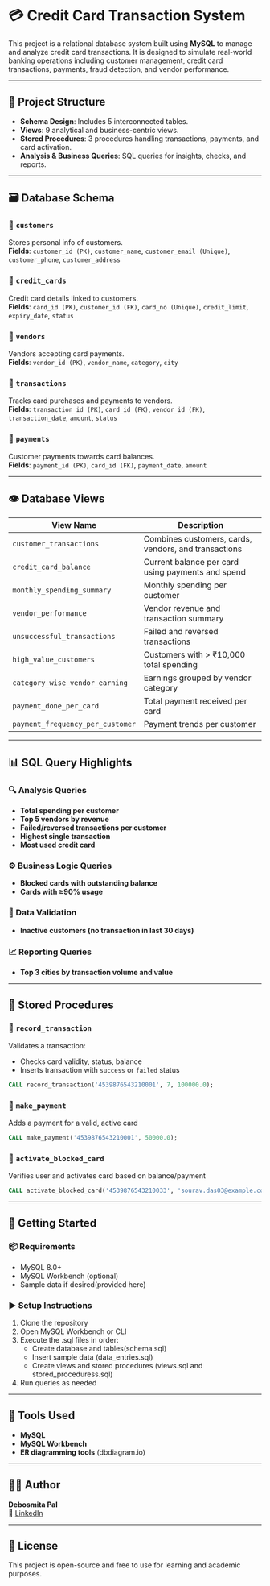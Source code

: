 # 💳 Credit Card Transaction System

This project is a relational database system built using **MySQL** to manage and analyze credit card transactions. It is designed to simulate real-world banking operations including customer management, credit card transactions, payments, fraud detection, and vendor performance.

---

## 📁 Project Structure

- **Schema Design**: Includes 5 interconnected tables.
- **Views**: 9 analytical and business-centric views.
- **Stored Procedures**: 3 procedures handling transactions, payments, and card activation.
- **Analysis & Business Queries**: SQL queries for insights, checks, and reports.

---

## 🗃️ Database Schema

### 🔹 `customers`
Stores personal info of customers.  
**Fields**: `customer_id (PK)`, `customer_name`, `customer_email (Unique)`, `customer_phone`, `customer_address`

### 🔹 `credit_cards`
Credit card details linked to customers.  
**Fields**: `card_id (PK)`, `customer_id (FK)`, `card_no (Unique)`, `credit_limit`, `expiry_date`, `status`

### 🔹 `vendors`
Vendors accepting card payments.  
**Fields**: `vendor_id (PK)`, `vendor_name`, `category`, `city`

### 🔹 `transactions`
Tracks card purchases and payments to vendors.  
**Fields**: `transaction_id (PK)`, `card_id (FK)`, `vendor_id (FK)`, `transaction_date`, `amount`, `status`

### 🔹 `payments`
Customer payments towards card balances.  
**Fields**: `payment_id (PK)`, `card_id (FK)`, `payment_date`, `amount`

---

## 👁️ Database Views

| View Name | Description |
|-----------|-------------|
| `customer_transactions` | Combines customers, cards, vendors, and transactions |
| `credit_card_balance` | Current balance per card using payments and spend |
| `monthly_spending_summary` | Monthly spending per customer |
| `vendor_performance` | Vendor revenue and transaction summary |
| `unsuccessful_transactions` | Failed and reversed transactions |
| `high_value_customers` | Customers with > ₹10,000 total spending |
| `category_wise_vendor_earning` | Earnings grouped by vendor category |
| `payment_done_per_card` | Total payment received per card |
| `payment_frequency_per_customer` | Payment trends per customer |

---

## 📊 SQL Query Highlights

### 🔍 Analysis Queries
- **Total spending per customer**
- **Top 5 vendors by revenue**
- **Failed/reversed transactions per customer**
- **Highest single transaction**
- **Most used credit card**

### ⚙️ Business Logic Queries
- **Blocked cards with outstanding balance**
- **Cards with ≥90% usage**

### 🔎 Data Validation
- **Inactive customers (no transaction in last 30 days)**

### 📈 Reporting Queries
- **Top 3 cities by transaction volume and value**

---

## 🔁 Stored Procedures

### 🔸 `record_transaction`
Validates a transaction:
- Checks card validity, status, balance
- Inserts transaction with `success` or `failed` status  
```sql
CALL record_transaction('4539876543210001', 7, 100000.0);
```

### 🔸 `make_payment`
Adds a payment for a valid, active card  
```sql
CALL make_payment('4539876543210001', 50000.0);
```

### 🔸 `activate_blocked_card`
Verifies user and activates card based on balance/payment  
```sql
CALL activate_blocked_card('4539876543210033', 'sourav.das03@example.com');
```

---

## 🚀 Getting Started

### 📦 Requirements
- MySQL 8.0+
- MySQL Workbench (optional)
- Sample data if desired(provided here)

### ▶️ Setup Instructions
1. Clone the repository
2. Open MySQL Workbench or CLI
3. Execute the .sql files in order:
   - Create database and tables(schema.sql)
   - Insert sample data (data_entries.sql)
   - Create views and stored procedures (views.sql and stored_proceduress.sql)
4. Run queries as needed

---

## 🧰 Tools Used

- **MySQL**
- **MySQL Workbench**
- **ER diagramming tools** (dbdiagram.io)

---

## 🧑‍💻 Author

**Debosmita Pal**  
📧 [LinkedIn](https://www.linkedin.com/in/debosmita-pal-82b1a3265/)

---

## 📜 License

This project is open-source and free to use for learning and academic purposes.
